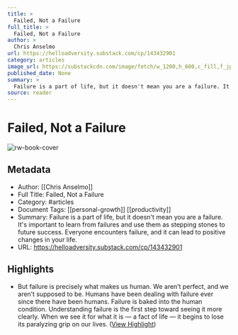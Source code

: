 ```yaml
---
title: >
  Failed, Not a Failure
full_title: >
  Failed, Not a Failure
author: >
  Chris Anselmo
url: https://helloadversity.substack.com/cp/143432901
category: articles
image_url: https://substackcdn.com/image/fetch/w_1200,h_600,c_fill,f_jpg,q_auto:good,fl_progressive:steep,g_auto/https%3A%2F%2Fsubstack-post-media.s3.amazonaws.com%2Fpublic%2Fimages%2F7c7431a5-2851-4e97-8355-cb530d861fae_5568x3712.jpeg
published_date: None
summary: >
  Failure is a part of life, but it doesn't mean you are a failure. It's important to learn from failures and use them as stepping stones to future success. Everyone encounters failure, and it can lead to positive changes in your life.
source: reader
---
```

# Failed, Not a Failure

![rw-book-cover](https://substackcdn.com/image/fetch/w_1200,h_600,c_fill,f_jpg,q_auto:good,fl_progressive:steep,g_auto/https%3A%2F%2Fsubstack-post-media.s3.amazonaws.com%2Fpublic%2Fimages%2F7c7431a5-2851-4e97-8355-cb530d861fae_5568x3712.jpeg)

## Metadata
- Author: [[Chris Anselmo]]
- Full Title: Failed, Not a Failure
- Category: #articles
- Document Tags: [[personal-growth]] [[productivity]] 
- Summary: Failure is a part of life, but it doesn't mean you are a failure. It's important to learn from failures and use them as stepping stones to future success. Everyone encounters failure, and it can lead to positive changes in your life.
- URL: https://helloadversity.substack.com/cp/143432901

## Highlights
- But failure is precisely what makes us human. We aren’t perfect, and we aren’t supposed to be. Humans have been dealing with failure ever since there have been humans. Failure is baked into the human condition. Understanding failure is the first step toward seeing it more clearly. When we see it for what it is — a fact of life — it begins to lose its paralyzing grip on our lives. ([View Highlight](https://read.readwise.io/read/01hz7m719x2dv87hcrp6jqwt9c))


